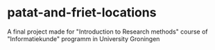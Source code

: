 # patat-and-friet-locations
A final project made for "Introduction to Research methods" course of "Informatiekunde" programm in University Groningen 
